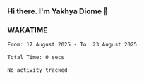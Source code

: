 ### Hi there. I'm Yakhya Diome 👋

### WAKATIME
<!--START_SECTION:waka-->

```txt
From: 17 August 2025 - To: 23 August 2025

Total Time: 0 secs

No activity tracked
```

<!--END_SECTION:waka-->
